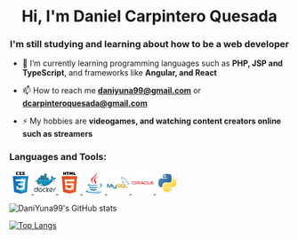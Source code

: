 <h1 align="center">Hi, I'm Daniel Carpintero Quesada</h1>
<h3 align="center">I'm still studying and learning about how to be a web developer</h3>


- 🌱 I’m currently learning programming languages such as **PHP, JSP and TypeScript**, and frameworks like **Angular, and React**

- 📫 How to reach me **daniyuna99@gmail.com** or **dcarpinteroquesada@gmail.com**

- ⚡ My hobbies are **videogames, and watching content creators online such as streamers**

<h3 align="left">Languages and Tools:</h3>
<p align="left"> <a href="https://www.w3schools.com/css/" target="_blank" rel="noreferrer"> <img src="https://raw.githubusercontent.com/devicons/devicon/master/icons/css3/css3-original-wordmark.svg" alt="css3" width="40" height="40"/> </a> <a href="https://www.docker.com/" target="_blank" rel="noreferrer"> <img src="https://raw.githubusercontent.com/devicons/devicon/master/icons/docker/docker-original-wordmark.svg" alt="docker" width="40" height="40"/> </a> <a href="https://www.w3.org/html/" target="_blank" rel="noreferrer"> <img src="https://raw.githubusercontent.com/devicons/devicon/master/icons/html5/html5-original-wordmark.svg" alt="html5" width="40" height="40"/> </a> <a href="https://www.java.com" target="_blank" rel="noreferrer"> <img src="https://raw.githubusercontent.com/devicons/devicon/master/icons/java/java-original.svg" alt="java" width="40" height="40"/> </a> <a href="https://www.mysql.com/" target="_blank" rel="noreferrer"> <img src="https://raw.githubusercontent.com/devicons/devicon/master/icons/mysql/mysql-original-wordmark.svg" alt="mysql" width="40" height="40"/> </a> <a href="https://www.oracle.com/" target="_blank" rel="noreferrer"> <img src="https://raw.githubusercontent.com/devicons/devicon/master/icons/oracle/oracle-original.svg" alt="oracle" width="40" height="40"/> </a> <a href="https://www.python.org" target="_blank" rel="noreferrer"> <img src="https://raw.githubusercontent.com/devicons/devicon/master/icons/python/python-original.svg" alt="python" width="40" height="40"/> </a> </p>

![DaniYuna99's GitHub stats](https://github-readme-stats.vercel.app/api?username=DaniYuna99&show_icons=true&theme=dark) 

[![Top Langs](https://github-readme-stats.vercel.app/api/top-langs/?username=DaniYuna99)](https://github.com/anuraghazra/github-readme-stats)




